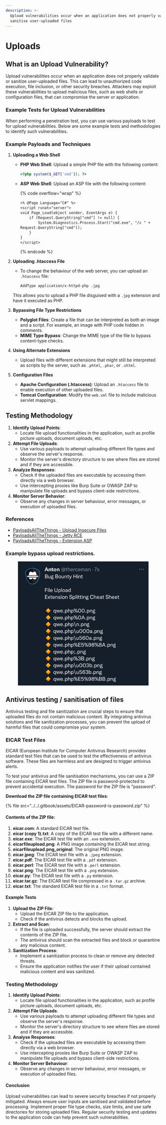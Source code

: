 ```yaml
---
description: >-
  Upload vulnerabilities occur when an application does not properly validate or
  sanitise user-uploaded files
---
```


# Uploads

## What is an Upload Vulnerability?

Upload vulnerabilities occur when an application does not properly validate or sanitize user-uploaded files. This can lead to unauthorized code execution, file inclusion, or other security breaches. Attackers may exploit these vulnerabilities to upload malicious files, such as web shells or configuration files, that can compromise the server or application.

### Example Tests for Upload Vulnerabilities

When performing a penetration test, you can use various payloads to test for upload vulnerabilities. Below are some example tests and methodologies to identify such vulnerabilities.

### **Example Payloads and Techniques**

1. **Uploading a Web Shell**
   *   **PHP Web Shell**: Upload a simple PHP file with the following content:

       ```php
       <?php system($_GET['cmd']); ?>
       ```
   *   **ASP Web Shell**: Upload an ASP file with the following content:

       {% code overflow="wrap" %}
       ```aspnet
       <% @Page Language="C#" %>
       <script runat="server">
       void Page_Load(object sender, EventArgs e) {
           if (Request.QueryString["cmd"] != null) {
               System.Diagnostics.Process.Start("cmd.exe", "/c " + Request.QueryString["cmd"]);
           }
       }
       </script>
       ```
       {% endcode %}
2.  **Uploading .htaccess File**

    *   To change the behaviour of the web server, you can upload an `.htaccess` file:

        ```bash
        AddType application/x-httpd-php .jpg
        ```

    This allows you to upload a PHP file disguised with a `.jpg` extension and have it executed as PHP.
3. **Bypassing File Type Restrictions**
   * **Polyglot Files**: Create a file that can be interpreted as both an image and a script. For example, an image with PHP code hidden in comments.
   * **MIME Type Bypass**: Change the MIME type of the file to bypass content-type checks.
4. **Using Alternate Extensions**
   * Upload files with different extensions that might still be interpreted as scripts by the server, such as `.phtml`, `.phar`, or `.shtml`.
5. **Configuration Files**
   * **Apache Configuration (.htaccess)**: Upload an `.htaccess` file to enable execution of other uploaded files.
   * **Tomcat Configuration**: Modify the `web.xml` file to include malicious servlet mappings.

## Testing Methodology

1. **Identify Upload Points**:
   * Locate file upload functionalities in the application, such as profile picture uploads, document uploads, etc.
2. **Attempt File Uploads**:
   * Use various payloads to attempt uploading different file types and observe the server's response.
   * Monitor the server's directory structure to see where files are stored and if they are accessible.
3. **Analyze Responses**:
   * Check if the uploaded files are executable by accessing them directly via a web browser.
   * Use intercepting proxies like Burp Suite or OWASP ZAP to manipulate file uploads and bypass client-side restrictions.
4. **Monitor Server Behavior**:
   * Observe any changes in server behaviour, error messages, or execution of uploaded files.

### References

* [PayloadsAllTheThings - Upload Insecure Files](https://github.com/swisskyrepo/PayloadsAllTheThings/blob/master/Upload%20Insecure%20Files/README.md)
* [PayloadsAllTheThings - Jetty RCE](https://github.com/swisskyrepo/PayloadsAllTheThings/blob/master/Upload%20Insecure%20Files/Jetty%20RCE/JettyShell.xml)
* [PayloadsAllTheThings - Extension ASP](https://github.com/swisskyrepo/PayloadsAllTheThings/blob/master/Upload%20Insecure%20Files/Extension%20ASP/shell.aspx)

### Example bypass upload restrictions.&#x20;

<figure><img src="../../.gitbook/assets/1669794207400.jfif" alt=""><figcaption></figcaption></figure>

## Antivirus testing / sanitisation of files

Antivirus testing and file sanitization are crucial steps to ensure that uploaded files do not contain malicious content. By integrating antivirus solutions and file sanitization processes, you can prevent the upload of harmful files that could compromise your system.

### **EICAR Test Files**

EICAR (European Institute for Computer Antivirus Research) provides standard test files that can be used to test the effectiveness of antivirus software. These files are harmless and are designed to trigger antivirus alerts.

To test your antivirus and file sanitisation mechanisms, you can use a ZIP file containing EICAR test files. The ZIP file is password-protected to prevent accidental execution. The password for the ZIP file is "password".

**Download the ZIP file containing EICAR test files**:

{% file src="../../.gitbook/assets/EICAR-password-is-password.zip" %}

#### **Contents of the ZIP file**:

1. **eicar.com**: A standard EICAR test file.
2. **eicar (copy 1).txt**: A copy of the EICAR test file with a different name.
3. **eicar.exe**: The EICAR test file with an `.exe` extension.
4. **eicarfileupload.png**: A PNG image containing the EICAR test string.
5. **eicarfileupload.png\_original**: The original PNG image.
6. **eicar.jpeg**: The EICAR test file with a `.jpeg` extension.
7. **eicar.pdf**: The EICAR test file with a `.pdf` extension.
8. **eicar.perl**: The EICAR test file with a `.perl` extension.
9. **eicar.png**: The EICAR test file with a `.png` extension.
10. **eicar.py**: The EICAR test file with a `.py` extension.
11. **eicar.tar.gz**: The EICAR test file compressed in a `.tar.gz` archive.
12. **eicar.txt**: The standard EICAR test file in a `.txt` format.

#### **Example Tests**

1. **Upload the ZIP File**:
   * Upload the EICAR ZIP file to the application.
   * Check if the antivirus detects and blocks the upload.
2. **Extract and Scan**:
   * If the file is uploaded successfully, the server should extract the contents of the ZIP file.
   * The antivirus should scan the extracted files and block or quarantine any malicious content.
3. **Sanitization Process**:
   * Implement a sanitization process to clean or remove any detected threats.
   * Ensure the application notifies the user if their upload contained malicious content and was sanitized.

### Testing Methodology

1. **Identify Upload Points**:
   * Locate file upload functionalities in the application, such as profile picture uploads, document uploads, etc.
2. **Attempt File Uploads**:
   * Use various payloads to attempt uploading different file types and observe the server's response.
   * Monitor the server's directory structure to see where files are stored and if they are accessible.
3. **Analyse Responses**:
   * Check if the uploaded files are executable by accessing them directly via a web browser.
   * Use intercepting proxies like Burp Suite or OWASP ZAP to manipulate file uploads and bypass client-side restrictions.
4. **Monitor Server Behaviour**:
   * Observe any changes in server behaviour, error messages, or execution of uploaded files.

#### Conclusion

Upload vulnerabilities can lead to severe security breaches if not properly mitigated. Always ensure user inputs are sanitised and validated before processing. Implement proper file type checks, size limits, and use safe directories for storing uploaded files. Regular security testing and updates to the application code can help prevent such vulnerabilities.
